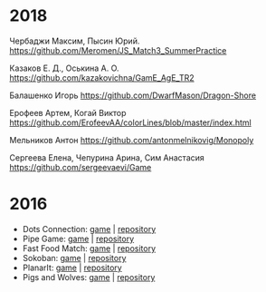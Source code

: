 # 2018

Чербаджи Максим, Пысин Юрий. 
https://github.com/Meromen/JS_Match3_SummerPractice

Казаков Е. Д., Оськина А. О.
https://github.com/kazakovichna/GamE_AgE_TR2

Балашенко Игорь
https://github.com/DwarfMason/Dragon-Shore

Ерофеев Артем, Когай Виктор
https://github.com/ErofeevAA/colorLines/blob/master/index.html

Мельников Антон
https://github.com/antonmelnikovig/Monopoly

Сергеева Елена, Чепурина Арина, Сим Анастасия
https://github.com/sergeevaevi/Game

# 2016

* Dots Connection: [game](https://BecauseWeCanStudios.github.io/dots-connect) | [repository](https://github.com/BecauseWeCanStudios/dots-connect)
* Pipe Game: [game](https://catsupteam.github.io/TopGameEU/) | [repository](https://github.com/CatsUpTeam/TopGameEU)
* Fast Food Match: [game](https://daryana.github.io/Fast-Food-Match-3/) | [repository](https://github.com/Daryana/Fast-Food-Match-3)
* Sokoban: [game](https://daddies32.github.io/Sokoban) | [repository](https://github.com/Daddies32/Sokoban)
* PlanarIt: [game](https://yolomachine.github.io) | [repository](https://github.com/yolomachine/PlanarIt)
* Pigs and Wolves: [game](https://7cats.github.io/pig-wolf-game) | [repository](https://github.com/7cats/pig-wolf-game)
